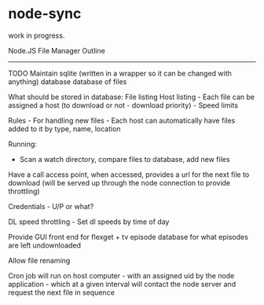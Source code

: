 node-sync
=========

work in progress.

Node.JS File Manager Outline
____________________________

TODO
Maintain sqlite (written in a wrapper so it can be changed with anything) database database of files

What should be stored in database:
File listing
Host listing
	- Each file can be assigned a host (to download or not - download priority)
	- Speed limits

Rules
	- For handling new files
	- Each host can automatically have files added to it by type, name, location

Running:
- Scan a watch directory, compare files to database, add new files

Have a call access point, when accessed, provides a url for the next file to download (will be served up through the node connection to provide throttling)

Credentials
	- U/P or what?

DL speed throttling
	- Set dl speeds by time of day

Provide GUI front end for flexget + tv episode database for what episodes are left undownloaded

Allow file renaming


Cron job will run on host computer - with an assigned uid by the node application - which at a given interval will contact the node server and request the next file in sequence

